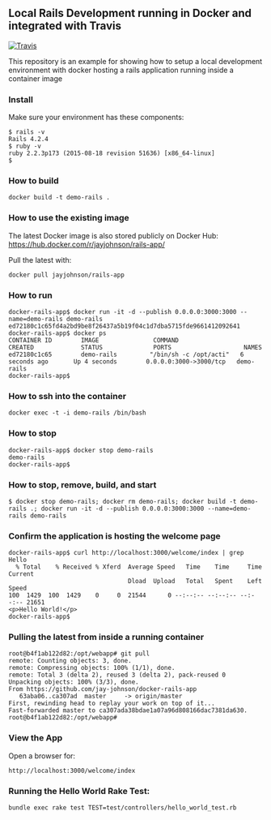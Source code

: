 ## Local Rails Development running in Docker and integrated with Travis 

[![Travis](https://travis-ci.org/jay-johnson/docker-rails-app.svg)](https://travis-ci.org/jay-johnson/docker-rails-app.svg)

This repository is an example for showing how to setup a local development environment with docker hosting a rails application running inside a container image

### Install

Make sure your environment has these components:

```
$ rails -v
Rails 4.2.4
$ ruby -v
ruby 2.2.3p173 (2015-08-18 revision 51636) [x86_64-linux]
$ 
```

### How to build

```
docker build -t demo-rails .
```

### How to use the existing image

The latest Docker image is also stored publicly on Docker Hub: https://hub.docker.com/r/jayjohnson/rails-app/

Pull the latest with:

```
docker pull jayjohnson/rails-app
```

### How to run

```
docker-rails-app$ docker run -it -d --publish 0.0.0.0:3000:3000 --name=demo-rails demo-rails
ed72180c1c65fd4a2bd9be8f26437a5b19f04c1d7dba5715fde9661412092641
docker-rails-app$ docker ps
CONTAINER ID        IMAGE               COMMAND                  CREATED             STATUS              PORTS                    NAMES
ed72180c1c65        demo-rails         "/bin/sh -c /opt/acti"   6 seconds ago       Up 4 seconds        0.0.0.0:3000->3000/tcp   demo-rails
docker-rails-app$ 
```

### How to ssh into the container

```
docker exec -t -i demo-rails /bin/bash
```

### How to stop

```
docker-rails-app$ docker stop demo-rails
demo-rails
docker-rails-app$
```

### How to stop, remove, build, and start

```
$ docker stop demo-rails; docker rm demo-rails; docker build -t demo-rails .; docker run -it -d --publish 0.0.0.0:3000:3000 --name=demo-rails demo-rails
```

### Confirm the application is hosting the welcome page

```
docker-rails-app$ curl http://localhost:3000/welcome/index | grep Hello
  % Total    % Received % Xferd  Average Speed   Time    Time     Time  Current
                                 Dload  Upload   Total   Spent    Left  Speed
100  1429  100  1429    0     0  21544      0 --:--:-- --:--:-- --:--:-- 21651
<p>Hello World!</p>
docker-rails-app$ 
```

### Pulling the latest from inside a running container

```
root@b4f1ab122d82:/opt/webapp# git pull
remote: Counting objects: 3, done.
remote: Compressing objects: 100% (1/1), done.
remote: Total 3 (delta 2), reused 3 (delta 2), pack-reused 0
Unpacking objects: 100% (3/3), done.
From https://github.com/jay-johnson/docker-rails-app
   63aba06..ca307ad  master     -> origin/master
First, rewinding head to replay your work on top of it...
Fast-forwarded master to ca307ada38bdae1a07a96d808166dac7381da630.
root@b4f1ab122d82:/opt/webapp# 
```

### View the App

Open a browser for:

```
http://localhost:3000/welcome/index
```

### Running the Hello World Rake Test:

```
bundle exec rake test TEST=test/controllers/hello_world_test.rb
```

